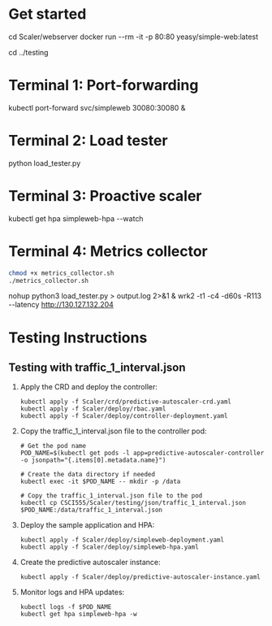 # Get started

cd Scaler/webserver
docker run --rm -it -p 80:80 yeasy/simple-web:latest

cd ../testing

# Terminal 1: Port-forwarding
kubectl port-forward svc/simpleweb 30080:30080 &

# Terminal 2: Load tester
python load_tester.py

# Terminal 3: Proactive scaler
kubectl get hpa simpleweb-hpa --watch

# Terminal 4: Metrics collector
```bash
chmod +x metrics_collector.sh
./metrics_collector.sh
```


nohup python3 load_tester.py > output.log 2>&1 &
wrk2 -t1 -c4 -d60s -R113 --latency http://130.127.132.204



# Testing Instructions

## Testing with traffic_1_interval.json

1. Apply the CRD and deploy the controller:
   ```
   kubectl apply -f Scaler/crd/predictive-autoscaler-crd.yaml
   kubectl apply -f Scaler/deploy/rbac.yaml
   kubectl apply -f Scaler/deploy/controller-deployment.yaml
   ```

2. Copy the traffic_1_interval.json file to the controller pod:
   ```
   # Get the pod name
   POD_NAME=$(kubectl get pods -l app=predictive-autoscaler-controller -o jsonpath="{.items[0].metadata.name}")
   
   # Create the data directory if needed
   kubectl exec -it $POD_NAME -- mkdir -p /data
   
   # Copy the traffic_1_interval.json file to the pod
   kubectl cp CSCI555/Scaler/testing/json/traffic_1_interval.json $POD_NAME:/data/traffic_1_interval.json
   ```

3. Deploy the sample application and HPA:
   ```
   kubectl apply -f Scaler/deploy/simpleweb-deployment.yaml
   kubectl apply -f Scaler/deploy/simpleweb-hpa.yaml
   ```

4. Create the predictive autoscaler instance:
   ```
   kubectl apply -f Scaler/deploy/predictive-autoscaler-instance.yaml
   ```

5. Monitor logs and HPA updates:
   ```
   kubectl logs -f $POD_NAME
   kubectl get hpa simpleweb-hpa -w
   ```


